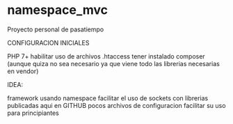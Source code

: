 # namespace_mvc

Proyecto personal de pasatiempo

CONFIGURACION INICIALES

PHP 7+
habilitar uso de archivos .htaccess
tener instalado composer (aunque quiza no sea necesario ya que viene todo las librerias necesarias en vendor)


IDEA:

framework usando namespace
facilitar el uso de sockets con librerias publicadas aqui en GITHUB
pocos archivos de configuracion
facilitar su uso para principiantes




